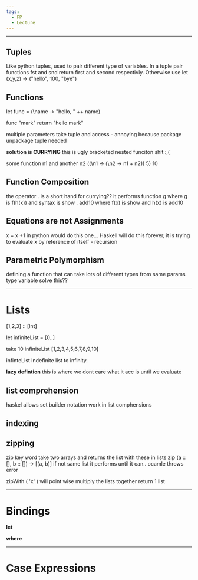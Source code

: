 ```yaml
---
tags:
  - FP
  - Lecture
---
```

---
## Tuples
Like python tuples, used to pair different type of variables.
In a tuple pair functions fst and snd return first and second respectivly. Otherwise use
let (x,y,z) -> ("hello", 100, "bye")

## Functions
let func = (\\name -> "hello, " ++ name)

func "mark" return "hello mark"
 
multiple parameters take tuple and access - annoying because package unpackage tuple needed 

**solution is CURRYING**
this is ugly bracketed nested funciton shit :,(

some function n1 and another n2
((\\n1 -> (\\n2 -> n1 + n2)) 5) 10


## Function Composition
the operator . is a short hand for currying??
it performs function g where g is f(h(x)) and syntax is
show . add10 
where f(x) is show and h(x) is add10

## Equations are not Assignments
x = x +1 in python would do this one...
Haskell will do this forever, it is trying to evaluate x by reference of itself - recursion

## Parametric Polymorphism
defining a function that can take lots of different types from same params
type variable solve this??

---
# Lists
[1,2,3] :: [Int]

let infiniteList = [0..]

take 10 infiniteList 
[1,2,3,4,5,6,7,8,9,10]

infinteList
Indefinite list to infinity.

**lazy defintion**
this is where we dont care what it acc is until we evaluate

## list comprehension
haskel allows set builder notation work in list comphensions

## indexing


## zipping
zip key word take two arrays and returns the list with these in lists
zip (a :: [], b :: []) -> [(a, b)]
if not same list it performs until it can.. ocamle throws error

zipWith ( 'x' )
will point wise multiply the lists together return 1 list

---
# Bindings

**let**

**where**

---
# Case Expressions
